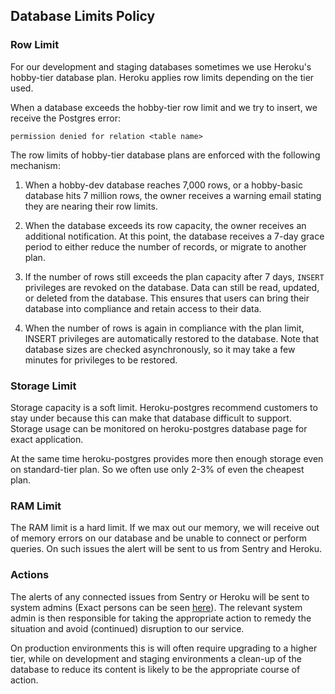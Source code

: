 ## Database Limits Policy

### Row Limit

For our development and staging databases sometimes we use Heroku's hobby-tier
database plan. Heroku applies row limits depending on the tier used.

When a database exceeds the hobby-tier row limit and we try to insert, we
receive the Postgres error:

`permission denied for relation <table name>`

The row limits of hobby-tier database plans are enforced with the following
mechanism:

1) When a hobby-dev database reaches 7,000 rows, or a hobby-basic database hits
7 million rows, the owner receives a warning email stating they are nearing
their row limits.

2) When the database exceeds its row capacity, the owner receives an additional
notification. At this point, the database receives a 7-day grace period to
either reduce the number of records, or migrate to another plan.

3) If the number of rows still exceeds the plan capacity after 7 days, `INSERT`
privileges are revoked on the database. Data can still be read, updated, or
deleted from the database. This ensures that users can bring their database into
compliance and retain access to their data.

4) When the number of rows is again in compliance with the plan limit, INSERT
privileges are automatically restored to the database. Note that database sizes
are checked asynchronously, so it may take a few minutes for privileges to be
restored.

### Storage Limit

Storage capacity is a soft limit. Heroku-postgres recommend customers to stay
under because this can make that database difficult to support. Storage usage
can be monitored on heroku-postgres database page for exact application.

At the same time heroku-postgres provides more then enough storage even on
standard-tier plan. So we often use only 2-3% of even the cheapest plan.

### RAM Limit

The RAM limit is a hard limit. If we max out our memory, we will receive out of
memory errors on our database and be unable to connect or perform queries. On
such issues the alert will be sent to us from Sentry and Heroku.

### Actions

The alerts of any connected issues from Sentry or Heroku will be sent to system
admins (Exact persons can be seen
[here](/handbook/best-practice/system-admins.md)). The relevant system admin is
then responsible for taking the appropriate action to remedy the situation and
avoid (continued) disruption to our service.

On production environments this is will often require upgrading to a higher
tier, while on development and staging environments a clean-up of the database
to reduce its content is likely to be the appropriate course of action.
